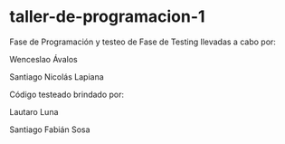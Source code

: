 # taller-de-programacion-1
Fase de Programación y testeo de Fase de Testing llevadas a cabo por:

Wenceslao Ávalos

Santiago Nicolás Lapiana



Código testeado brindado por:

Lautaro Luna

Santiago Fabián Sosa
